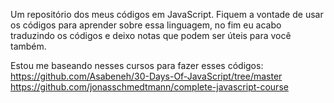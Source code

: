 Um repositório dos meus códigos em JavaScript.
Fiquem a vontade de usar os códigos para aprender sobre essa linguagem, no fim eu acabo traduzindo os códigos e deixo notas que podem ser úteis para você também.

Estou me baseando nesses cursos para fazer esses códigos:
https://github.com/Asabeneh/30-Days-Of-JavaScript/tree/master
https://github.com/jonasschmedtmann/complete-javascript-course
